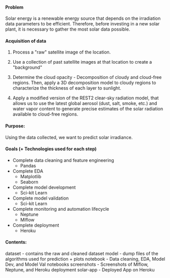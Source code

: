 
#### Problem

Solar energy is a renewable energy source that depends on the irradiation data parameters to be efficient. Therefore, before investing in a new solar plant, it is necessary to gather the most solar data possible.

#### Acquisition of data

1) Process a "raw" satellite image of the location.

2) Use a collection of past satellite images at that location to create a "background"

3) Determine the cloud opacity - Decomposition of cloudy and cloud-free regions. Then, apply a 3D decomposition model to cloudy regions to characterize the thickness of each layer to sunlight.

4) Apply a modified version of the REST2 clear-sky radiation model, that allows us to use the latest global aerosol (dust, salt, smoke, etc.) and water vapor content to generate precise estimates of the solar radiation available to cloud-free regions.

#### Purpose:

Using the data collected, we want to predict solar irradiance.


#### Goals (+ Technologies used for each step)
* Complete data cleaning and feature engineering
	* Pandas
* Complete EDA
	* Matplotlib
	* Seaborn
* Complete model development
	* Sci-kit Learn
* Complete model validation
	* Sci-kit Learn
* Complete monitoring and automation lifecycle
	* Neptune
	* Mlflow
* Complete deployment
	* Heroku


#### Contents:
dataset - contains the raw and cleaned dataset
model - dump files of the algorithms used for prediction + plots
notebook - Data cleaning, EDA, Model Dev, and Model Val notebooks
screenshots - Screenshots of Mlflow, Neptune, and Heroku deployment
solar-app - Deployed App on Heroku
